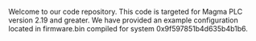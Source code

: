 Welcome to our code repository.
This code is targeted for Magma PLC version 2.19 and greater.
We have provided an example configuration located in firmware.bin compiled for system 0x9f597851b4d635b4b1b6.